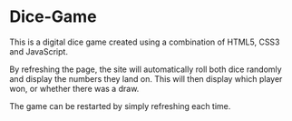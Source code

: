 # Dice-Game

This is a digital dice game created using a combination of HTML5, CSS3 and JavaScript.

By refreshing the page, the site will automatically roll both dice randomly and display the numbers they land on. This will then display which player won, or whether there was a draw.

The game can be restarted by simply refreshing each time.
